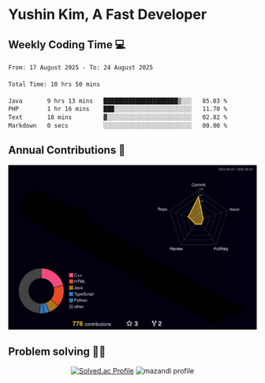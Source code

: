 # Yushin Kim, A Fast Developer

## Weekly Coding Time 💻

<!--START_SECTION:waka-->

```txt
From: 17 August 2025 - To: 24 August 2025

Total Time: 10 hrs 50 mins

Java       9 hrs 13 mins   █████████████████████▒░░░   85.03 %
PHP        1 hr 16 mins    ███░░░░░░░░░░░░░░░░░░░░░░   11.70 %
Text       18 mins         ▓░░░░░░░░░░░░░░░░░░░░░░░░   02.82 %
Markdown   0 secs          ░░░░░░░░░░░░░░░░░░░░░░░░░   00.00 %
```

<!--END_SECTION:waka-->

## Annual Contributions 🏃

![](./profile-3d-contrib/profile-night-rainbow.svg)

## Problem solving 👨‍💻

<div align="center">

[![Solved.ac Profile](http://mazassumnida.wtf/api/v2/generate_badge?boj=kys010306)](https://solved.ac/kys010306)
![mazandi profile](http://mazandi.herokuapp.com/api?handle=kys010306&theme=dark)

</div>
